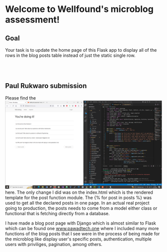 # Welcome to Wellfound's microblog assessment!

## Goal

Your task is to update the home page of this Flask app to display all of the rows in the blog posts table instead of just the static single row.

<BR><BR>

## Paul Rukwaro submission

Please find the ![updated homepage](app\static\screenshot.PNG) here. The only change I did was on the index.html which is the rendered template for the post function module. The {% for post in posts %} was used to get all the declared posts in one page. In an actual real project going to production, the posts needs to come from a model either class or functional that is fetching directly from a database.

I have made a blog post page with Django which is almost similar to Flask which can be found one www.pawadtech.one where I included many more functions of the blog posts that I see were in the process of being made for the microblog like display user's specific posts, authentication, multiple users with priviliges, pagination, among others.
